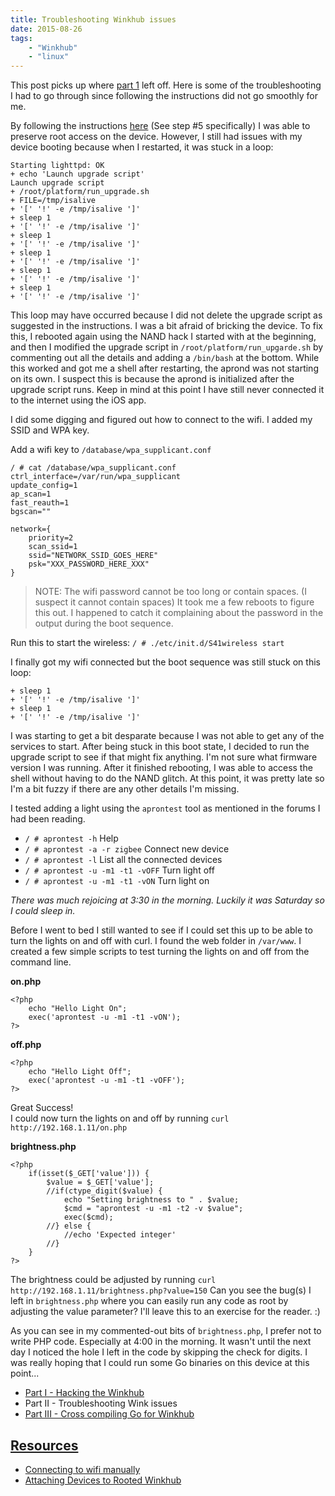 ```yaml
---
title: Troubleshooting Winkhub issues
date: 2015-08-26
tags:
    - "Winkhub"
    - "linux"
---
```


This post picks up where [part 1](/post/hacking-the-winkhub-part-1) left off. Here is some of the troubleshooting I had to go through since following the instructions did not go smoothly for me.
<!--more-->

By following the instructions [here](http://www.rootwink.com/viewtopic.php?f=6&t=4) (See step #5 specifically) I was able to preserve root access on the device. However, I still had issues with my device booting because when I restarted, it was stuck in a loop:

```
Starting lighttpd: OK
+ echo 'Launch upgrade script'
Launch upgrade script
+ /root/platform/run_upgrade.sh
+ FILE=/tmp/isalive
+ '[' '!' -e /tmp/isalive ']'
+ sleep 1
+ '[' '!' -e /tmp/isalive ']'
+ sleep 1
+ '[' '!' -e /tmp/isalive ']'
+ sleep 1
+ '[' '!' -e /tmp/isalive ']'
+ sleep 1
+ '[' '!' -e /tmp/isalive ']'
+ sleep 1
+ '[' '!' -e /tmp/isalive ']'
```

This loop may have occurred because I did not delete the upgrade script as suggested in the instructions. I was a bit afraid of bricking the device. To fix this, I rebooted again using the NAND hack I started with at the beginning, and then I modified the upgrade script in `/root/platform/run_upgarde.sh` by commenting out all the details and adding a `/bin/bash` at the bottom. While this worked and got me a shell after restarting, the aprond was not starting on its own. I suspect this is because the aprond is initialized after the upgrade script runs. Keep in mind at this point I have still never connected it to the internet using the iOS app.

I did some digging and figured out how to connect to the wifi. I added my SSID and WPA key.

Add a wifi key to `/database/wpa_supplicant.conf`

```
/ # cat /database/wpa_supplicant.conf
ctrl_interface=/var/run/wpa_supplicant
update_config=1
ap_scan=1
fast_reauth=1
bgscan=""

network={
    priority=2
    scan_ssid=1
    ssid="NETWORK_SSID_GOES_HERE"
    psk="XXX_PASSWORD_HERE_XXX"
}
```

> NOTE: The wifi password cannot be too long or contain spaces. (I suspect it cannot contain spaces) It took me a few reboots to figure this out. I happened to catch it complaining about the password in the output during the boot sequence. 

Run this to start the wireless: `/ # ./etc/init.d/S41wireless start`

I finally got my wifi connected but the boot sequence was still stuck on this loop:

```
+ sleep 1
+ '[' '!' -e /tmp/isalive ']'
+ sleep 1
+ '[' '!' -e /tmp/isalive ']'
```

I was starting to get a bit desparate because I was not able to get any of the services to start. After being stuck in this boot state, I decided to run the upgrade script to see if that might fix anything. I'm not sure what firmware version I was running. After it finished rebooting, I was able to access the shell without having to do the NAND glitch. At this point, it was pretty late so I'm a bit fuzzy if there are any other details I'm missing.

I tested adding a light using the `aprontest` tool as mentioned in the forums I had been reading.

* `/ # aprontest -h` Help
* `/ # aprontest -a -r zigbee` Connect new device
* `/ # aprontest -l` List all the connected devices
* `/ # aprontest -u -m1 -t1 -vOFF` Turn light off 
* `/ # aprontest -u -m1 -t1 -vON` Turn light on

_There was much rejoicing at 3:30 in the morning. Luckily it was Saturday so I could sleep in._

Before I went to bed I still wanted to see if I could set this up to be able to turn the lights on and off with curl. I found the web folder in `/var/www`. I created a few simple scripts to test turning the lights on and off from the command line.

<div id="php"></div>

__on.php__
```
<?php
	echo "Hello Light On";
	exec('aprontest -u -m1 -t1 -vON');
?>
```

__off.php__
```
<?php
	echo "Hello Light Off";
	exec('aprontest -u -m1 -t1 -vOFF');
?>
```
Great Success!   
I could now turn the lights on and off by running `curl http://192.168.1.11/on.php`

__brightness.php__
```
<?php
    if(isset($_GET['value'])) {
        $value = $_GET['value'];
        //if(ctype_digit($value) {
            echo "Setting brightness to " . $value;
            $cmd = "aprontest -u -m1 -t2 -v $value";
            exec($cmd);
        //} else {
            //echo 'Expected integer'
        //}
    }
?>
```

The brightness could be adjusted by running `curl http://192.168.1.11/brightness.php?value=150` Can you see the bug(s) I left in `brightness.php` where you can easily run any code as root by adjusting the value parameter? I'll leave this to an exercise for the reader. :)

As you can see in my commented-out bits of `brightness.php`, I prefer not to write PHP code. Especially at 4:00 in the morning. It wasn't until the next day I noticed the hole I left in the code by skipping the check for digits. I was really hoping that I could run some Go binaries on this device at this point...

* [Part I - Hacking the Winkhub](/post/hacking-the-winkhub-part-1)
* Part II - Troubleshooting Wink issues
* [Part III - Cross compiling Go for Winkhub](/post/hacking-the-winkhub-part-3)

## <a href="#" id="Resources">Resources</a>
* <a href="https://github.com/wink-hub-root/demystified/wiki/Connecting-to-wifi-manually" content="nofollow">Connecting to wifi manually</a>
* <a href="http://rootwink.com/viewtopic.php?t=12#p15" content="nofollow">Attaching Devices to Rooted Winkhub</a>
